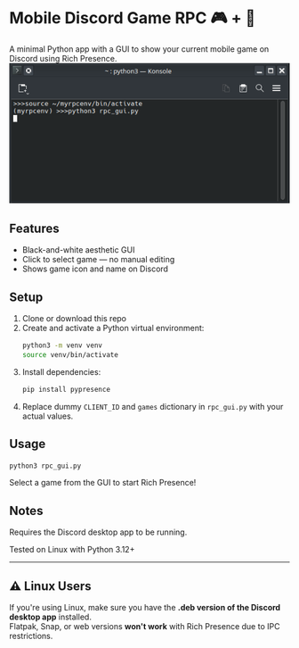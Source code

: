 # Mobile Discord Game RPC 🎮 + 💬

A minimal Python app with a GUI to show your current mobile game on Discord using Rich Presence.
![image.alt](https://github.com/faraway-world/mobile-discord-game-rpc/blob/834e024eb9593a8c19ace5ea4e8d3c7c51492ca0/Screenshot_20250613_131221.png)
## Features

- Black-and-white aesthetic GUI
- Click to select game — no manual editing
- Shows game icon and name on Discord

## Setup

1. Clone or download this repo
2. Create and activate a Python virtual environment:
    ```bash
    python3 -m venv venv
    source venv/bin/activate
    ```
3. Install dependencies:
    ```bash
    pip install pypresence
    ```
4. Replace dummy `CLIENT_ID` and `games` dictionary in `rpc_gui.py` with your actual values.

## Usage

```bash
python3 rpc_gui.py
```

Select a game from the GUI to start Rich Presence!

## Notes

Requires the Discord desktop app to be running.

Tested on Linux with Python 3.12+

---

## ⚠️ Linux Users

If you're using Linux, make sure you have the **.deb version of the Discord desktop app** installed.  
Flatpak, Snap, or web versions **won't work** with Rich Presence due to IPC restrictions.
